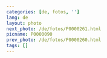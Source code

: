 ```yaml
---
categories: [de, fotos, '']
lang: de
layout: photo
next_photo: /de/fotos/P0000261.html
picname: P0000090
prev_photo: /de/fotos/P0000260.html
tags: []
---
```

